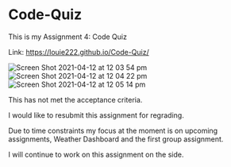 # Code-Quiz
This is my Assignment 4: Code Quiz

Link: https://louie222.github.io/Code-Quiz/

![Screen Shot 2021-04-12 at 12 03 54 pm](https://user-images.githubusercontent.com/78855921/114339474-e7fdeb00-9b87-11eb-8fa8-301900b989a6.png)
![Screen Shot 2021-04-12 at 12 04 22 pm](https://user-images.githubusercontent.com/78855921/114339477-e9c7ae80-9b87-11eb-88ad-59bbfbe5a3f2.png)
![Screen Shot 2021-04-12 at 12 05 14 pm](https://user-images.githubusercontent.com/78855921/114339481-eaf8db80-9b87-11eb-811f-cc46660360fc.png)

This has not met the acceptance criteria.

I would like to resubmit this assignment for regrading. 

Due to time constraints my focus at the moment is on upcoming assignments, Weather Dashboard and the first group assignment.

I will continue to work on this assignment on the side.

